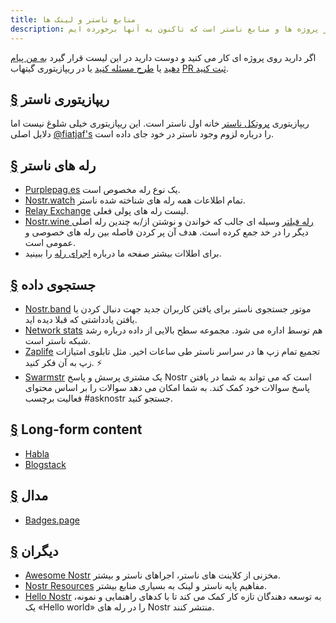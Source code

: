 ```yaml
---
title: منابع ناستر و لینک ها
description: این مجموعه ای از دیگر پروژه ها و منابع ناستر است که تاکنون به آنها برخورده ایم
---
```


اگر دارید روی پروژه ای کار می کنید و دوست دارید در این لیست قرار گیرد [به من پیام دهید](https://snort.social/p/npub1zuuajd7u3sx8xu92yav9jwxpr839cs0kc3q6t56vd5u9q033xmhsk6c2uc) یا [طرح مسئله کنید](https://github.com/erskingardner/nostr-how/issues) یا در ریپازیتوری گیتهاب [PR ثبت کنید](https://github.com/erskingardner/nostr-how/pulls).

## [§](#ریپوی-ناستر) ریپازیتوری ناستر

ریپازیتوری [پروتکل ناستر](https://github.com/nostr-protocol/nostr) خانه اول ناستر است. این ریپازیتوری خیلی شلوغ نیست اما دلایل اصلی [@fiatjaf's](https://github.com/fiatjaf) را درباره لزوم وجود ناستر در خود جای داده است.

## [§](#رله-های-ناستر) رله های ناستر

-   [Purplepag.es](https://purplepag.es/what) یک نوع رله مخصوص است.
-   [Nostr.watch](https://nostr.watch/relays/find) تمام اطلاعات همه رله های شناخته شده ناستر.
-   [Relay Exchange](https://relay.exchange/) لیست رله های پولی فعلی.
-   [Nostr.wine رله فیلتر](https://nostr-wine.github.io/filter-relay/) وسیله ای جالب که خواندن و نوشتن از/به چندین رله اصلی دیگر را در خد جمع کرده است. هدف آن پر کردن فاصله بین رله های خصوصی و عمومی است.
-   برای اطلاات بیشتر صفحه ما درباره [اجرای رله](/fa/relay-implementations) را ببینید.

## [§](#جستجوی-داده) جستجوی داده

-   [Nostr.band](https://nostr.band) موتور جستجوی ناستر برای یافتن کاربران جدید جهت دنبال کردن یا یافتن یادداشتی که قبلا دیده اید.
-   [Network stats](https://stats.nostr.band) هم توسط اداره می شود. مجموعه سطح بالایی از داده درباره رشد شبکه ناستر است.
-   [Zaplife](https://zaplife.lol) تجمیع تمام زپ ها در سراسر ناستر طی ساعات اخیر. مثل تابلوی امتیازات زپ به آن فکر کنید. ⚡
-   [Swarmstr](https://swarmstr.com) یک مشتری پرسش و پاسخ Nostr است که می تواند به شما در یافتن پاسخ سوالات خود کمک کند. به شما امکان می دهد سوالات را بر اساس محتوای فعالیت برچسب #asknostr جستجو کنید.

## [§](#محتوای-طولانی) Long-form content

-   [Habla](https://habla.news)
-   [Blogstack](https://blogstack.io/)

## [§](#مدال) مدال

-   [Badges.page](https://badges.page/)

## [§](#دیگران) دیگران

-   [Awesome Nostr](https://www.nostr.net) مخزنی از کلاینت های ناستر، اجراهای ناستر و بیشتر.
-   [Nostr Resources](https://nostr-resources.com) مفاهیم پایه ناستر و لینک به بسیاری منابع بیشتر.
-   [Hello Nostr](https://hellonostr.dev/) به توسعه دهندگان تازه کار کمک می کند تا با کدهای راهنمایی و نمونه، یک «Hello world» را در رله های Nostr منتشر کنند.
